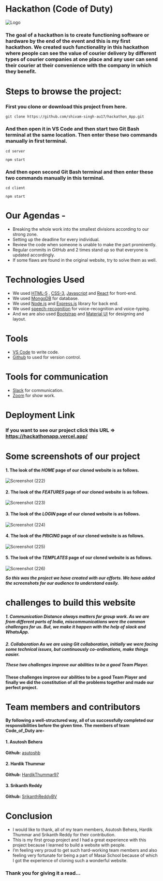 # Hackathon (Code of Duty)


![Logo](https://github.com/shivam-singh-au17/hackathon_App/blob/master/Screenshots/hackathon1.png?raw=true)


### The goal of a hackathon is to create functioning software or hardware by the end of the event and this is my first hackathon. We created such functionality in this hackathon where people can see the value of courier delivery by different types of courier companies at one place and any user can send their courier at their convenience with the company in which they benefit.

# Steps to browse the project:

### First you clone or download this project from here.
```
git clone https://github.com/shivam-singh-au17/hackathon_App.git
```
### And then open it in VS Code and then start two Git Bash terminal at the same location. Then enter these two commands manually in first terminal.  
```
cd server
```
```
npm start
```
### And then open second Git Bash terminal and then enter these two commands manually in this terminal.  
```
cd client
```
```
npm start
```

# Our Agendas - 
* Breaking the whole work into the smallest divisions according to our strong zone.
* Setting up the deadline for every individual.
* Review the code when someone is unable to make the part prominently.
* Regular commits in GitHub and 2 times stand up so that everyone is updated accordingly.
* If some flaws are found in the original website, try to solve them as well.

# Technologies Used

- We used  [HTML-5](https://www.w3schools.com/html/) ,  [CSS-3](https://www.w3schools.com/css/default.asp), [Javascript](https://www.w3schools.com/js/default.asp)  and  [React](https://reactjs.org/docs/getting-started.html)  for front-end.
- We used  [MongoDB](https://www.mongodb.com/cloud/atlas)  for database.
- We used  [Node.js](https://nodejs.org/en/)  and  [Express.js](https://expressjs.com/)  library for back end.
- We used [speech-recognition]() for voice-recognition and voice-typing.
- And we are also used  [Bootstrap](https://getbootstrap.com/) and [Material UI](https://mui.com/) for designing and layout.

# Tools

-  [VS Code](https://code.visualstudio.com/download) to write code.
-  [Github](https://github.com/shivam-singh-au17) to used for version control.

# Tools for communication

-  [Slack](https://slack.com/intl/en-in/) for communication.
-  [Zoom](https://zoom.us/) for show work.


# Deployment Link

### If you want to see our project click this URL => https://hackathonapp.vercel.app/


# Some screenshots of our project

#### 1. The look of the *HOME* page of our cloned website is as follows.
![Screenshot (222)](https://github.com/shivam-singh-au17/hackathon_App/blob/master/Screenshots/Screenshot%20(222).png?raw=true)


#### 2. The look of the *FEATURES* page of our cloned website is as follows.
![Screenshot (223)](https://github.com/shivam-singh-au17/hackathon_App/blob/master/Screenshots/Screenshot%20(223).png?raw=true)


#### 3. The look of the *LOGIN* page of our cloned website is as follows.
![Screenshot (224)](https://github.com/shivam-singh-au17/hackathon_App/blob/master/Screenshots/Screenshot%20(224).png?raw=true)


#### 4. The look of the *PRICING* page of our cloned website is as follows.
![Screenshot (225)](https://github.com/shivam-singh-au17/hackathon_App/blob/master/Screenshots/Screenshot%20(225).png?raw=true)


#### 5. The look of the *TEMPLATES* page of our cloned website is as follows.
![Screenshot (226)](https://github.com/shivam-singh-au17/hackathon_App/blob/master/Screenshots/Screenshot%20(226).png?raw=true)


***So this was the project we have created with our efforts. We have added the screenshots for our audience to understand easily.***

# challenges to build this website
<h5>1. Communication
Distance always matters for group work. As we are from different parts of India, miscommunications were the common challenges for us. But, we make it happen with the help of slack and WhatsApp.</h5>
<h5>2. Collaboration
As we are using Git collaboration, initially we were facing some technical issues, but continuously co-ordinations, make things easier. <br> <br>
These two challenges improve our abilities to be a good Team Player.</h5>

**These challenges improve our abilities to be a good Team Player and finally we did the constitution of all the problems together and made our perfect project.**

# Team members and contributors
**By following a well-structured way, all of us successfully completed our responsibilities before the given time. The members of team Code_of_Duty are-**

#### 1. Asutosh Behera
**Github:**  [asutoshb](https://github.com/asutoshb)
#### 2. Hardik Thummar
**Github:**  [HardikThummar97](https://github.com/HardikThummar97) 
#### 3. Srikanth Reddy
**Github:**  [SrikanthReddyBV](https://github.com/SrikanthReddyBV) 


# Conclusion
- I would like to thank, all of my team members, Asutosh Behera, Hardik Thummar and Srikanth Reddy for their contribution. 
- This is my first group project and I had a great experience with this project because I learned to build a website with people.
- I’m feeling very proud to get such hard-working team members and also feeling very fortunate for being a part of Masai School because of which I got the experience of cloning such a wonderful website.
### Thank you for giving it a read...
